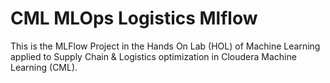 # CML MLOps Logistics Mlflow

This is the MLFlow Project in the Hands On Lab (HOL) of Machine Learning applied to Supply Chain & Logistics optimization in Cloudera Machine Learning (CML).
